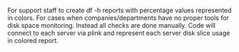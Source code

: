 For support staff to create df -h reports with percentage values represented in colors. For cases when companies/departments have no proper tools for disk space monitoring. Instead all checks are done manually. Code will connect to each server via plink and represent each server disk slice usage in colored report.